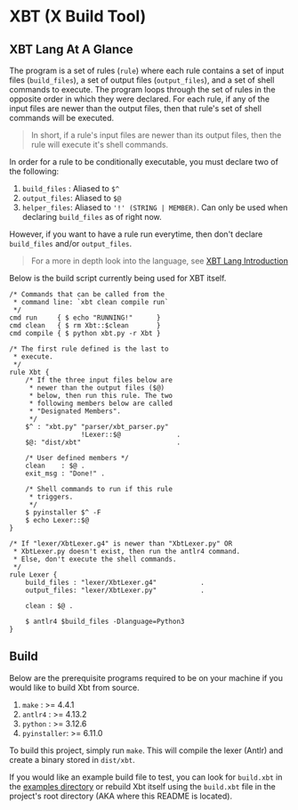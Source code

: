 # XBT (X Build Tool)
## XBT Lang At A Glance
The program is a set of rules (`rule`) where each rule contains a set of input files 
(`build_files`), a set of output files (`output_files`), and a set of shell commands
to execute. The program loops through the set of rules in the opposite order in which
they were declared. For each rule, if any of the input files are newer than the output 
files, then that rule's set of shell commands will be
executed. 
> In short, if a rule's input files are newer than its output files,
> then the rule will execute it's shell commands.

In order for a rule to be conditionally executable, you must declare two of the following:
1. `build_files` : Aliased to `$^`
2. `output_files`: Aliased to `$@`
3. `helper_files`: Aliased to `'!' (STRING | MEMBER)`. Can only be used when declaring 
   `build_files` as of right now.

However, if you want to have a rule run everytime, then don't declare `build_files` 
and/or `output_files`.

> For a more in depth look into the language, see 
> [XBT Lang Introduction](./docs/xbt_lang/language_intro.md)

Below is the build script currently being used for XBT itself.
```
/* Commands that can be called from the
 * command line: `xbt clean compile run`
 */
cmd run     { $ echo "RUNNING!"      }
cmd clean   { $ rm Xbt::$clean       }
cmd compile { $ python xbt.py -r Xbt }

/* The first rule defined is the last to
 * execute.
 */
rule Xbt {
	/* If the three input files below are
	 * newer than the output files ($@)
	 * below, then run this rule. The two
	 * following members below are called
	 * "Designated Members".
	 */
	$^ : "xbt.py" "parser/xbt_parser.py"  
				  !Lexer::$@              .
	$@: "dist/xbt"                        .

	/* User defined members */
	clean    : $@ .
	exit_msg : "Done!" .

	/* Shell commands to run if this rule
	 * triggers.
	 */
	$ pyinstaller $^ -F
	$ echo Lexer::$@
}

/* If "lexer/XbtLexer.g4" is newer than "XbtLexer.py" OR 
 * XbtLexer.py doesn't exist, then run the antlr4 command. 
 * Else, don't execute the shell commands.
 */
rule Lexer {
	build_files : "lexer/XbtLexer.g4"           .
	output_files: "lexer/XbtLexer.py"           .

	clean : $@ .

	$ antlr4 $build_files -Dlanguage=Python3
}
```

## Build
Below are the prerequisite programs required to be on your
machine if you would like to build Xbt from source.
1. `make`       : >= 4.4.1
2. `antlr4`     : >= 4.13.2
3. `python`     : >= 3.12.6
4. `pyinstaller`: >= 6.11.0

To build this project, simply run `make`. This will compile
the lexer (Antlr) and create a binary stored in `dist/xbt`.

If you would like an example build file to test, you can look for 
`build.xbt` in the [examples directory](./examples) or rebuild Xbt 
itself using the `build.xbt` file in the project's root directory 
(AKA where this README is located).